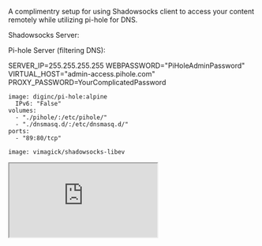 


A complimentry setup for using Shadowsocks client to access your content remotely while utilizing pi-hole for DNS.

Shadowsocks Server:


Pi-hole Server (filtering DNS):

SERVER_IP=255.255.255.255
WEBPASSWORD="PiHoleAdminPassword"
VIRTUAL_HOST="admin-access.pihole.com"
PROXY_PASSWORD=YourComplicatedPassword

    image: diginc/pi-hole:alpine
      IPv6: "False"
    volumes:
      - "./pihole/:/etc/pihole/"
      - "./dnsmasq.d/:/etc/dnsmasq.d/"
    ports:
      - "89:80/tcp"

    image: vimagick/shadowsocks-libev
  
<iframe src="https://www.vpnmentor.com/blog/shadowsocks-vs-vpns-everything-need-know/"> </iframe>
